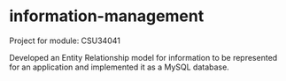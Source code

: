 # information-management

Project for module: CSU34041

Developed an Entity Relationship model for information to be represented for an application and implemented it as a MySQL database. 
